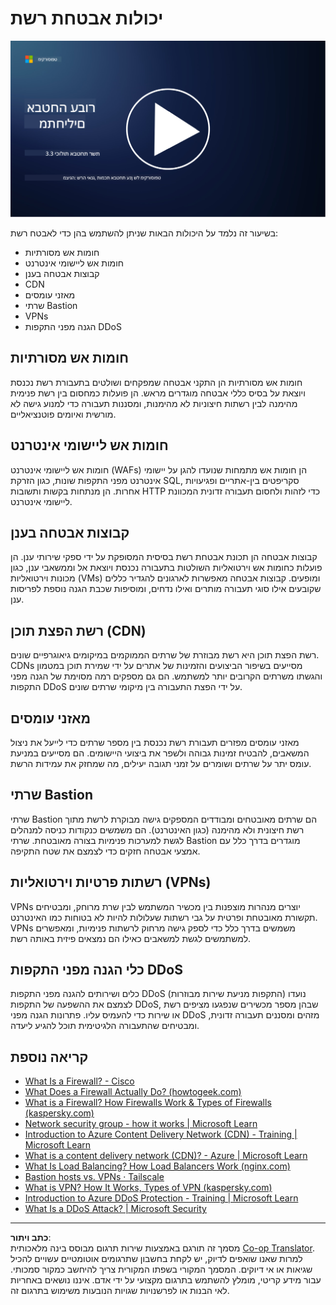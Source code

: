 <!--
CO_OP_TRANSLATOR_METADATA:
{
  "original_hash": "c3aba077bb98eebc925dd58d870229ab",
  "translation_date": "2025-09-03T20:20:46+00:00",
  "source_file": "3.3 Network security capabilities.md",
  "language_code": "he"
}
-->
# יכולות אבטחת רשת

[![צפו בסרטון](../../translated_images/3-3_placeholder.1a1265ccd17434df15e62f7e405fd8fc6a956414505c1266772f33d926e17f22.he.png)](https://learn-video.azurefd.net/vod/player?id=b2a4a548-d129-4add-ba68-eca416ec65bc)

בשיעור זה נלמד על היכולות הבאות שניתן להשתמש בהן כדי לאבטח רשת:

 - חומות אש מסורתיות
 - חומות אש ליישומי אינטרנט
 - קבוצות אבטחה בענן
 - CDN
 - מאזני עומסים
 - שרתי Bastion
 - VPNs
 - הגנה מפני התקפות DDoS

## חומות אש מסורתיות

חומות אש מסורתיות הן התקני אבטחה שמפקחים ושולטים בתעבורת רשת נכנסת ויוצאת על בסיס כללי אבטחה מוגדרים מראש. הן פועלות כמחסום בין רשת פנימית מהימנה לבין רשתות חיצוניות לא מהימנות, ומסננות תעבורה כדי למנוע גישה לא מורשית ואיומים פוטנציאליים.

## חומות אש ליישומי אינטרנט

חומות אש ליישומי אינטרנט (WAFs) הן חומות אש מתמחות שנועדו להגן על יישומי אינטרנט מפני התקפות שונות, כגון הזרקת SQL, סקריפטים בין-אתריים ופגיעויות אחרות. הן מנתחות בקשות ותשובות HTTP כדי לזהות ולחסום תעבורה זדונית המכוונת ליישומי אינטרנט.

## קבוצות אבטחה בענן

קבוצות אבטחה הן תכונת אבטחת רשת בסיסית המסופקת על ידי ספקי שירותי ענן. הן פועלות כחומות אש וירטואליות השולטות בתעבורה נכנסת ויוצאת אל וממשאבי ענן, כגון מכונות וירטואליות (VMs) ומופעים. קבוצות אבטחה מאפשרות לארגונים להגדיר כללים שקובעים אילו סוגי תעבורה מותרים ואילו נדחים, ומוסיפות שכבת הגנה נוספת לפריסות ענן.

## רשת הפצת תוכן (CDN)

רשת הפצת תוכן היא רשת מבוזרת של שרתים הממוקמים במיקומים גיאוגרפיים שונים. CDNs מסייעים בשיפור הביצועים והזמינות של אתרים על ידי שמירת תוכן במטמון והגשתו משרתים הקרובים יותר למשתמש. הם גם מספקים רמה מסוימת של הגנה מפני התקפות DDoS על ידי הפצת התעבורה בין מיקומי שרתים שונים.

## מאזני עומסים

מאזני עומסים מפזרים תעבורת רשת נכנסת בין מספר שרתים כדי לייעל את ניצול המשאבים, להבטיח זמינות גבוהה ולשפר את ביצועי היישומים. הם מסייעים במניעת עומס יתר על שרתים ושומרים על זמני תגובה יעילים, מה שמחזק את עמידות הרשת.

## שרתי Bastion

שרתי Bastion הם שרתים מאובטחים ומבודדים המספקים גישה מבוקרת לרשת מתוך רשת חיצונית ולא מהימנה (כגון האינטרנט). הם משמשים כנקודות כניסה למנהלים לגשת למערכות פנימיות בצורה מאובטחת. שרתי Bastion מוגדרים בדרך כלל עם אמצעי אבטחה חזקים כדי לצמצם את שטח התקיפה.

## רשתות פרטיות וירטואליות (VPNs)

VPNs יוצרים מנהרות מוצפנות בין מכשיר המשתמש לבין שרת מרוחק, ומבטיחים תקשורת מאובטחת ופרטית על גבי רשתות שעלולות להיות לא בטוחות כמו האינטרנט. VPNs משמשים בדרך כלל כדי לספק גישה מרחוק לרשתות פנימיות, ומאפשרים למשתמשים לגשת למשאבים כאילו הם נמצאים פיזית באותה רשת.

## כלי הגנה מפני התקפות DDoS

כלים ושירותים להגנה מפני התקפות DDoS (התקפות מניעת שירות מבוזרות) נועדו לצמצם את ההשפעה של התקפות DDoS, שבהן מספר מכשירים שנפגעו מציפים רשת או שירות כדי להעמיס עליו. פתרונות הגנה מפני DDoS מזהים ומסננים תעבורה זדונית, ומבטיחים שהתעבורה הלגיטימית תוכל להגיע ליעדה.

## קריאה נוספת

- [What Is a Firewall? - Cisco](https://www.cisco.com/c/en/us/products/security/firewalls/what-is-a-firewall.html#~types-of-firewalls)
- [What Does a Firewall Actually Do? (howtogeek.com)](https://www.howtogeek.com/144269/htg-explains-what-firewalls-actually-do/)
- [What is a Firewall? How Firewalls Work & Types of Firewalls (kaspersky.com)](https://www.kaspersky.com/resource-center/definitions/firewall)
- [Network security group - how it works | Microsoft Learn](https://learn.microsoft.com/azure/virtual-network/network-security-group-how-it-works)
- [Introduction to Azure Content Delivery Network (CDN) - Training | Microsoft Learn](https://learn.microsoft.com/training/modules/intro-to-azure-content-delivery-network/?WT.mc_id=academic-96948-sayoung)
- [What is a content delivery network (CDN)? - Azure | Microsoft Learn](https://learn.microsoft.com/azure/cdn/cdn-overview?WT.mc_id=academic-96948-sayoung)
- [What Is Load Balancing? How Load Balancers Work (nginx.com)](https://www.nginx.com/resources/glossary/load-balancing/)
- [Bastion hosts vs. VPNs · Tailscale](https://tailscale.com/learn/bastion-hosts-vs-vpns/)
- [What is VPN? How It Works, Types of VPN (kaspersky.com)](https://www.kaspersky.com/resource-center/definitions/what-is-a-vpn)
- [Introduction to Azure DDoS Protection - Training | Microsoft Learn](https://learn.microsoft.com/training/modules/introduction-azure-ddos-protection/?WT.mc_id=academic-96948-sayoung)
- [What Is a DDoS Attack? | Microsoft Security](https://www.microsoft.com/security/business/security-101/what-is-a-ddos-attack?WT.mc_id=academic-96948-sayoung)

---

**כתב ויתור**:  
מסמך זה תורגם באמצעות שירות תרגום מבוסס בינה מלאכותית [Co-op Translator](https://github.com/Azure/co-op-translator). למרות שאנו שואפים לדיוק, יש לקחת בחשבון שתרגומים אוטומטיים עשויים להכיל שגיאות או אי דיוקים. המסמך המקורי בשפתו המקורית צריך להיחשב כמקור סמכותי. עבור מידע קריטי, מומלץ להשתמש בתרגום מקצועי על ידי אדם. איננו נושאים באחריות לאי הבנות או לפרשנויות שגויות הנובעות משימוש בתרגום זה.